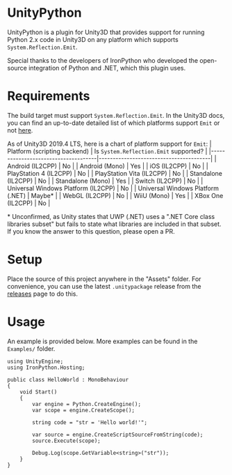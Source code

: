 UnityPython
===========
UnityPython is a plugin for Unity3D that provides support for running Python
2.x code in Unity3D on any platform which supports `System.Reflection.Emit`.

Special thanks to the developers of IronPython who developed the open-source
integration of Python and .NET, which this plugin uses.


Requirements
============
The build target must support `System.Reflection.Emit`. In the Unity3D docs, you
can find an up-to-date detailed list of which platforms support `Emit` or not
[here](https://docs.unity3d.com/Manual/ScriptingRestrictions.html).

As of Unity3D 2019.4 LTS, here is a chart of platform support for `Emit`:
| Platform (scripting backend)        | Is `System.Reflection.Emit` supported? |
|-------------------------------------|----------------------------------------|
| Android (IL2CPP)                    | No                                     |
| Android (Mono)                      | Yes                                    |
| iOS (IL2CPP)                        | No                                     |
| PlayStation 4 (IL2CPP)              | No                                     |
| PlayStation Vita (IL2CPP)           | No                                     |
| Standalone (IL2CPP)                 | No                                     |
| Standalone (Mono)                   | Yes                                    |
| Switch (IL2CPP)                     | No                                     |
| Universal Windows Platform (IL2CPP) | No                                     |
| Universal Windows Platform (.NET)   | Maybe*                                 |
| WebGL (IL2CPP)                      | No                                     |
| WiiU (Mono)                         | Yes                                    |
| XBox One (IL2CPP)                   | No                                     |

\* Unconfirmed, as Unity states that UWP (.NET) uses a ".NET Core class
   libraries subset" but fails to state what libraries are included in that
   subset. If you know the answer to this question, please open a PR.

Setup
=====
Place the source of this project anywhere in the "Assets" folder. For
convenience, you can use the latest `.unitypackage` release from the
[releases][] page to do this.


Usage
=====
An example is provided below. More examples can be found in the
`Examples/` folder.

	using UnityEngine;
	using IronPython.Hosting;

	public class HelloWorld : MonoBehaviour
	{
		void Start()
		{
			var engine = Python.CreateEngine();
			var scope = engine.CreateScope();

			string code = "str = 'Hello world!'";

			var source = engine.CreateScriptSourceFromString(code);
			source.Execute(scope);

			Debug.Log(scope.GetVariable<string>("str"));
		}
	}


[releases]: https://github.com/exodrifter/unity-python/releases

